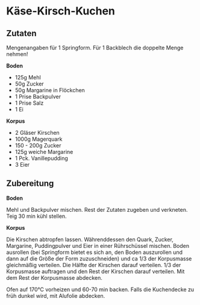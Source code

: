 # Käse-Kirsch-Kuchen

## Zutaten

Mengenangaben für 1 Springform. Für 1 Backblech die doppelte Menge nehmen!

**Boden**

- 125g Mehl
- 50g Zucker
- 50g Margarine in Flöckchen
- 1 Prise Backpulver
- 1 Prise Salz
- 1 Ei

**Korpus**

- 2 Gläser Kirschen
- 1000g Magerquark
- 150 - 200g Zucker
- 125g weiche Margarine
- 1 Pck. Vanillepudding
- 3 Eier

## Zubereitung

**Boden**

Mehl und Backpulver mischen. Rest der Zutaten zugeben und verkneten. Teig 30 min kühl stellen.

**Korpus**

Die Kirschen abtropfen lassen. Währenddessen den Quark, Zucker, Margarine, Puddingpulver und Eier in einer Rührschüssel mischen.
Boden ausrollen (bei Springform bietet es sich an, den Boden auszurollen und dann auf die Größe der Form zuzuschneiden) und ca 1/3 der Korpusmasse gleichmäßig verteilen. Die Hälfte der Kirschen darauf verteilen. 1/3 der Korpusmasse auftragen und den Rest der Kirschen darauf verteilen. Mit dem Rest der Korpusmasse abdecken.

Ofen auf 170°C vorheizen und 60-70 min backen. Falls die Kuchendecke zu früh dunkel wird, mit Alufolie abdecken.
